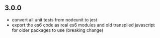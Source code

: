 ## 3.0.0

-   convert all unit tests from nodeunit to jest
-   export the es6 code as real es6 modules and old transpiled javascript
    for older packages to use (breaking change)
